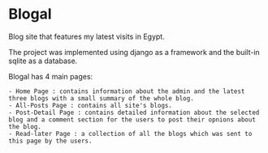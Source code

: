 # Blogal
Blog site that features my latest visits in Egypt. 

The project was implemented using django as a framework and the built-in sqlite as a database.

Blogal has 4 main pages:
    
    - Home Page : contains information about the admin and the latest three blogs with a small summary of the whole blog.
    - All-Posts Page : contains all site's blogs.
    - Post-Detail Page : contains detailed information about the selected blog and a comment section for the users to post their opnions about the blog.
    - Read-later Page : a collection of all the blogs which was sent to this page by the users.
